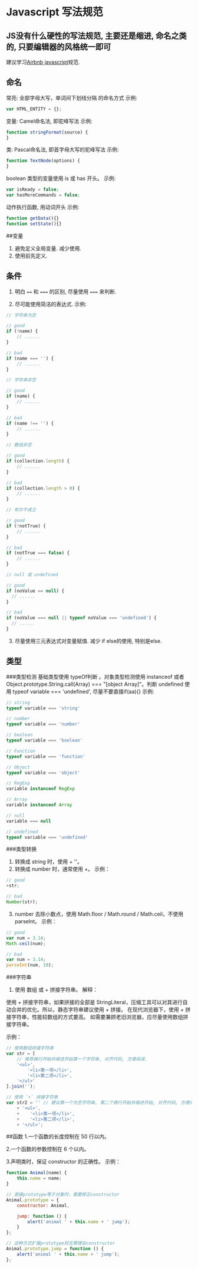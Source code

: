 # Javascript 写法规范

## JS没有什么硬性的写法规范, 主要还是缩进, 命名之类的, 只要编辑器的风格统一即可

建议学习[Airbnb javascript](https://github.com/airbnb/javascript)规范.

## 命名

常亮: 全部字母大写，单词间下划线分隔 的命名方式
示例: 
```javascript
var HTML_ENTITY = {};
```

变量: Camel命名法, 即驼峰写法
示例: 
```javascript
function stringFormat(source) {
}
```

类: Pascal命名法, 即首字母大写的驼峰写法
示例: 
```javascript
function TextNode(options) {
}
```

boolean 类型的变量使用 is 或 has 开头。
示例: 
```javascript
var isReady = false;
var hasMoreCommands = false;
```

动作执行函数, 用动词开头
示例: 
```javascript
function getData(){}
function setState(){}
```

##变量

1. 避免定义全局变量. 减少使用.
2. 使用前先定义.


## 条件
1. 明白 `==` 和 `===` 的区别, 尽量使用 `===` 来判断.


2. 尽可能使用简洁的表达式.
示例:
```javascript
// 字符串为空

// good
if (!name) {
    // ......
}

// bad
if (name === '') {
    // ......
}
```

```javascript
// 字符串非空

// good
if (name) {
    // ......
}

// bad
if (name !== '') {
    // ......
}
```

```javascript
// 数组非空

// good
if (collection.length) {
    // ......
}

// bad
if (collection.length > 0) {
    // ......
}
```

```javascript
// 布尔不成立

// good
if (!notTrue) {
    // ......
}

// bad
if (notTrue === false) {
    // ......
}
```

```javascript
// null 或 undefined

// good
if (noValue == null) {
  // ......
}

// bad
if (noValue === null || typeof noValue === 'undefined') {
  // ......
}
```

3. 尽量使用三元表达式对变量赋值. 减少 if else的使用, 特别是else.


## 类型

###类型检测
基础类型使用 typeOf判断 。对象类型检测使用 instanceof 或者 Object.prototype.String.call(Array) === "[object Array]"。判断 undefined 使用 typeof variable === 'undefined', 尽量不要直接if(aa){}
示例:

```javascript
// string
typeof variable === 'string'

// number
typeof variable === 'number'

// boolean
typeof variable === 'boolean'

// Function
typeof variable === 'function'

// Object
typeof variable === 'object'

// RegExp
variable instanceof RegExp

// Array
variable instanceof Array

// null
variable === null

// undefined
typeof variable === 'undefined'
```


###类型转换

1. 转换成 string 时，使用 + ''。
2. 转换成 number 时，通常使用 +。
示例：
```javascript
// good
+str;

// bad
Number(str);
```

3. number 去除小数点，使用 Math.floor / Math.round / Math.ceil，不使用 parseInt。
示例：
```javascript
// good
var num = 3.14;
Math.ceil(num);

// bad
var num = 3.14;
parseInt(num, 10);
```

###字符串
1. 使用 数组 或 + 拼接字符串。
解释：

使用 + 拼接字符串，如果拼接的全部是 StringLiteral，压缩工具可以对其进行自动合并的优化。所以，静态字符串建议使用 + 拼接。
在现代浏览器下，使用 + 拼接字符串，性能较数组的方式要高。
如需要兼顾老旧浏览器，应尽量使用数组拼接字符串。

示例：
```javascript
// 使用数组拼接字符串
var str = [
    // 推荐换行开始并缩进开始第一个字符串, 对齐代码, 方便阅读.
    '<ul>',
        '<li>第一项</li>',
        '<li>第二项</li>',
    '</ul>'
].join('');

// 使用 `+` 拼接字符串
var str2 = '' // 建议第一个为空字符串, 第二个换行开始并缩进开始, 对齐代码, 方便阅读
    + '<ul>',
    +    '<li>第一项</li>',
    +    '<li>第二项</li>',
    + '</ul>';
```

##函数
1.一个函数的长度控制在 50 行以内。

2.一个函数的参数控制在 6 个以内。

3.声明类时，保证 constructor 的正确性。
示例：
```javascript
function Animal(name) {
    this.name = name;
}

// 直接prototype等于对象时，需要修正constructor
Animal.prototype = {
    constructor: Animal,

    jump: function () {
        alert('animal ' + this.name + ' jump');
    }
};

// 这种方式扩展prototype则无需理会constructor
Animal.prototype.jump = function () {
    alert('animal ' + this.name + ' jump');
};
```





